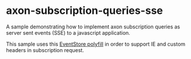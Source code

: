 # axon-subscription-queries-sse

A sample demonstrating how to implement axon subscription queries as server sent events (SSE) to a javascript application.

This sample uses this [EventStore polyfill](https://github.com/Yaffle/EventSource) in order to support IE and custom headers in subscription request.

